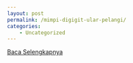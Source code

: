 ```yaml
---
layout: post
permalink: /mimpi-digigit-ular-pelangi/
categories:
    - Uncategorized
---
```


[Baca Selengkapnya](/05)